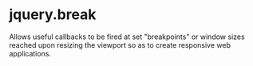 jquery.break
============

Allows useful callbacks to be fired at set "breakpoints" or window sizes reached upon resizing the viewport so as to create responsive web applications.
